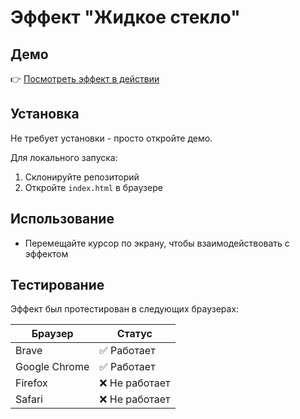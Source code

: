 # Эффект "Жидкое стекло"

## Демо
👉 [Посмотреть эффект в действии](https://c0rroo.github.io/Liquid-Glass/)

## Установка
Не требует установки - просто откройте демо.

Для локального запуска:
1. Склонируйте репозиторий
2. Откройте `index.html` в браузере

## Использование
- Перемещайте курсор по экрану, чтобы взаимодействовать с эффектом

## Тестирование
Эффект был протестирован в следующих браузерах:

| Браузер       | Статус       |
|---------------|-------------|
| Brave         | ✅ Работает  |
| Google Chrome | ✅ Работает  |
| Firefox       | ❌ Не работает |
| Safari        | ❌ Не работает |
